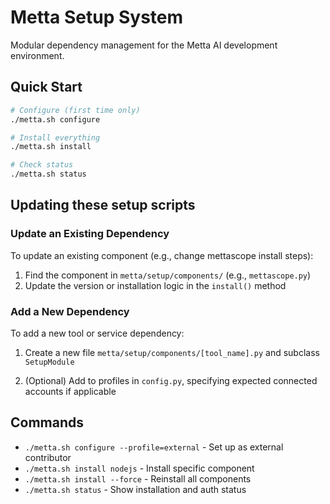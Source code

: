 # Metta Setup System

Modular dependency management for the Metta AI development environment.

## Quick Start

```bash
# Configure (first time only)
./metta.sh configure

# Install everything
./metta.sh install

# Check status
./metta.sh status
```

## Updating these setup scripts

### Update an Existing Dependency

To update an existing component (e.g., change mettascope install steps):

1. Find the component in `metta/setup/components/` (e.g., `mettascope.py`)
2. Update the version or installation logic in the `install()` method

### Add a New Dependency

To add a new tool or service dependency:

1. Create a new file `metta/setup/components/[tool_name].py` and subclass `SetupModule`

2. (Optional) Add to profiles in `config.py`, specifying expected connected accounts if applicable


## Commands

- `./metta.sh configure --profile=external` - Set up as external contributor
- `./metta.sh install nodejs` - Install specific component
- `./metta.sh install --force` - Reinstall all components
- `./metta.sh status` - Show installation and auth status
